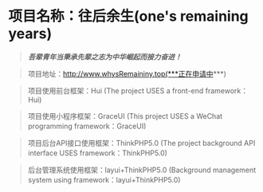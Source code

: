 #  项目名称：往后余生(one's remaining years)

> ***吾辈青年当秉承先辈之志为中华崛起而接力奋进！***

> 项目地址：http://www.whysRemaininy.top(***正在申请中***)

> 项目使用前台框架：Hui (The project USES a front-end framework：Hui)

> 项目使用小程序框架：GraceUI (This project USES a WeChat programming framework：GraceUI)

> 项目后台API接口使用框架：ThinkPHP5.0 (The project background API interface USES framework：ThinkPHP5.0)

> 后台管理系统使用框架：layui+ThinkPHP5.0 (Background management system using framework：layui+ThinkPHP5.0)

